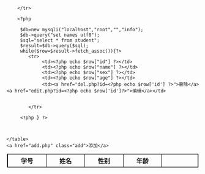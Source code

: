 <!doctype html>
<html lang="en">
<head>
	<meta charset="UTF-8">
	<title>学生管理系统</title>
<style>
*{
	margin: 0;
	padding: 0;
}
table{
	width: 500px;
	border: 1px solid #000;
	margin:  0 auto;
	border-collapse:collapse;
	height: auto;
}
tr{
	width: 125px;
	text-align: center;
	border: 1px solid #000;
}
td,th{
	width: 125px;
	text-align: center;
	border: 1px solid #000;
}
.add{
	display: block;
	width: 498px;
	height: 30px;
	line-height: 30px;
	text-align: center;
	margin:  0 auto;
	border: 1px solid #000;
	border-top: none;
}
a{
	text-decoration: none;
	color: red;
}
</style>
</head>

<body>
	<table>
		<tr>
			<th>学号</th>
			<th>姓名</th>
			<th>性别</th>
			<th>年龄</th>
			<th></th>
		

		</tr>
		
		<?php

		 $db=new mysqli("localhost","root","","info");
         $db->query("set names utf8"); 
         $sql="select * from student";
		 $result=$db->query($sql); 
		 while($row=$result->fetch_assoc()){?>
            <tr>
	             <td><?php echo $row["id"] ?></td>
	             <td><?php echo $row["name"] ?></td>
	             <td><?php echo $row["sex"] ?></td>
	             <td><?php echo $row["age"] ?></td>
	             <td><a href="del.php?id=<?php echo $row['id'] ?>">删除</a><a href="edit.php?id=<?php echo $row['id']?>">编辑</a></td>


            </tr>
		 
		 <?php } ?>
		
         
		
	</table>
	<a href="add.php" class="add">添加</a>
</body>
</html>
